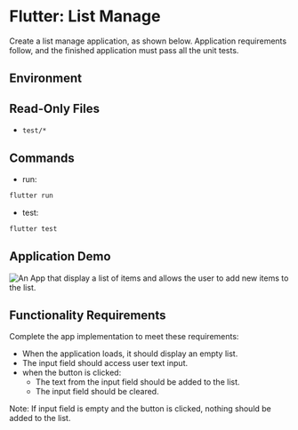 # Flutter: List Manage
Create a list manage application, as shown below. Application requirements follow, and the finished application must pass all the unit tests.

## Environment

## Read-Only Files
- `test/*`

## Commands
- run:
```bash
flutter run
```
- test:
```bash
flutter test
```

## Application Demo

![An App that display a list of items and allows the user to add new items to the list.](https://github.com/user-attachments/assets/702a4d68-e803-4882-9341-d546bc0baefe)

## Functionality Requirements
Complete the app implementation to meet these requirements:
- When the application loads, it should display an empty list.
- The input field should access user text input.
- when the button is clicked:
    - The text from the input field should be added to the list.
    - The input field should be cleared.

Note: If input field is empty and the button is clicked, nothing should be added to the list.
